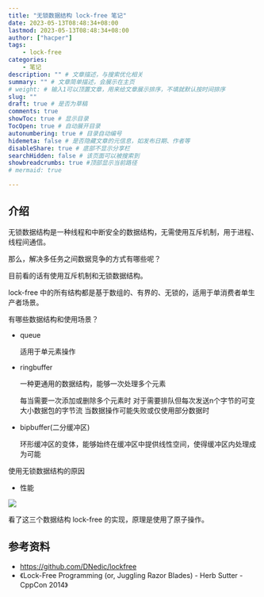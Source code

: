 ```yaml
---
title: "无锁数据结构 lock-free 笔记"
date: 2023-05-13T08:48:34+08:00
lastmod: 2023-05-13T08:48:34+08:00
author: ["hacper"]
tags:
    - lock-free
categories:
    - 笔记
description: "" # 文章描述，与搜索优化相关
summary: "" # 文章简单描述，会展示在主页
# weight: # 输入1可以顶置文章，用来给文章展示排序，不填就默认按时间排序
slug: ""
draft: true # 是否为草稿
comments: true
showToc: true # 显示目录
TocOpen: true # 自动展开目录
autonumbering: true # 目录自动编号
hidemeta: false # 是否隐藏文章的元信息，如发布日期、作者等
disableShare: true # 底部不显示分享栏
searchHidden: false # 该页面可以被搜索到
showbreadcrumbs: true #顶部显示当前路径
# mermaid: true

---
```


## 介绍

无锁数据结构是一种线程和中断安全的数据结构，无需使用互斥机制，用于进程、线程间通信。

那么，解决多任务之间数据竞争的方式有哪些呢？

目前看的话有使用互斥机制和无锁数据结构。

lock-free 中的所有结构都是基于数组的、有界的、无锁的，适用于单消费者单生产者场景。

有哪些数据结构和使用场景？

- queue

  适用于单元素操作

- ringbuffer

  一种更通用的数据结构，能够一次处理多个元素

  每当需要一次添加或删除多个元素时
  对于需要排队但每次发送n个字节的可变大小数据包的字节流
  当数据操作可能失败或仅使用部分数据时

- bipbuffer(二分缓冲区)

  环形缓冲区的变体，能够始终在缓冲区中提供线性空间，使得缓冲区内处理成为可能



使用无锁数据结构的原因

- 性能

![](https://cdn.staticaly.com/gh/hacperme/picx_hosting@master/20210507/image-20230513094637948.20qv3ct73slc.webp)

看了这三个数据结构 lock-free 的实现，原理是使用了原子操作。



## 参考资料

- https://github.com/DNedic/lockfree
- 《Lock-Free Programming (or, Juggling Razor Blades) - Herb Sutter - CppCon 2014》